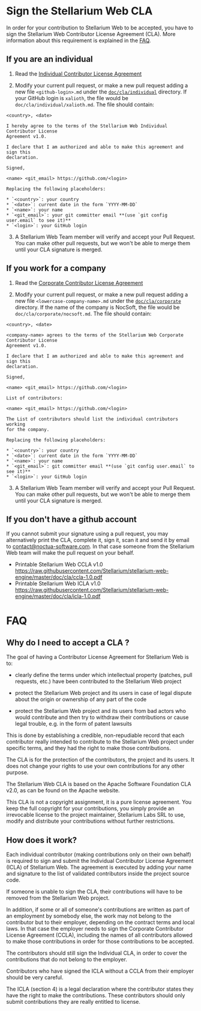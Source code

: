 # Sign the Stellarium Web CLA

In order for your contribution to Stellarium Web to be accepted, you have to sign the
Stellarium Web Contributor License Agreement (CLA). More information about this
requirement is explained in the [FAQ](#faq).

## If you are an individual

1.  Read the [Individual Contributor License Agreement](icla-1.0.md)

2.  Modify your current pull request, or make a new pull request adding a new
    file `<github-login>.md` under the
    [`doc/cla/individual`](individual/) directory. If your GitHub login is
    `xalioth`, the file would be `doc/cla/individual/xalioth.md`. The file should
    contain:

```
<country>, <date>

I hereby agree to the terms of the Stellarium Web Individual Contributor License
Agreement v1.0.

I declare that I am authorized and able to make this agreement and sign this
declaration.

Signed,

<name> <git_email> https://github.com/<login>
```

    Replacing the following placeholders:

    * `<country>`: your country
    * `<date>`: current date in the form `YYYY-MM-DD`
    * `<name>`: your name
    * `<git_email>`: your git committer email **(use `git config user.email` to see it)**
    * `<login>`: your GitHub login

3. A Stellarium Web Team member will verify and accept your Pull Request. You can
make other pull requests, but we won't be able to merge them until your CLA
signature is merged.

## If you work for a company

1.  Read the [Corporate Contributor License Agreement](ccla-1.0.md)

2.  Modify your current pull request, or make a new pull request adding a new
    file `<lowercase-company-name>.md`
    under the [`doc/cla/corporate`](corporate/) directory.
    If the name of the company is NocSoft, the file would be
    `doc/cla/corporate/nocsoft.md`. The file should contain:

```
<country>, <date>

<company-name> agrees to the terms of the Stellarium Web Corporate Contributor License
Agreement v1.0.

I declare that I am authorized and able to make this agreement and sign this
declaration.

Signed,

<name> <git_email> https://github.com/<login>

List of contributors:

<name> <git_email> https://github.com/<login>
```

    The List of contributors should list the individual contributors working
    for the company.

    Replacing the following placeholders:

    * `<country>`: your country
    * `<date>`: current date in the form `YYYY-MM-DD`
    * `<name>`: your name
    * `<git_email>`: git committer email **(use `git config user.email` to see it)**
    * `<login>`: your GitHub login

3. A Stellarium Web Team member will verify and accept your Pull Request. You can
make other pull requests, but we won't be able to merge them until your CLA
signature is merged.

## If you don't have a github account

If you cannot submit your signature using a pull request, you may alternatively
print the CLA, complete it, sign it, scan it and send it by email to
contact@noctua-software.com.  In that case someone from the Stellarium Web team will
make the pull request on your behalf.

* Printable Stellarium Web CCLA v1.0 https://raw.githubusercontent.com/Stellarium/stellarium-web-engine/master/doc/cla/ccla-1.0.pdf
* Printable Stellarium Web ICLA v1.0 https://raw.githubusercontent.com/Stellarium/stellarium-web-engine/master/doc/cla/icla-1.0.pdf

# FAQ

## Why do I need to accept a CLA ?

The goal of having a Contributor License Agreement for Stellarium Web is to:

* clearly define the terms under which intellectual property (patches, pull
  requests, etc.) have been contributed to the Stellarium Web project

* protect the Stellarium Web project and its users in case of legal dispute about the
  origin or ownership of any part of the code

* protect the Stellarium Web project and its users from bad actors who would contribute
  and then try to withdraw their contributions or cause legal trouble, e.g. in
  the form of patent lawsuits

This is done by establishing a credible, non-repudiable record that each
contributor really intended to contribute to the Stellarium Web project under specific
terms, and they had the right to make those contributions.

The CLA is for the protection of the contributors, the project and its users.
It does not change your rights to use your own contributions for any other
purpose.

The Stellarium Web CLA is based on the Apache Software Foundation CLA v2.0, as
can be found on the Apache website.

This CLA is not a copyright assignment, it is a pure license agreement. You
keep the full copyright for your contributions, you simply provide an
irrevocable license to the project maintainer, Stellarium Labs SRL to use, modify and
distribute your contributions without further restrictions.

## How does it work?

Each individual contributor (making contributions only on their own behalf) is
required to sign and submit the Individual Contributor License Agreement
(ICLA) of Stellarium Web.  The agreement is executed by adding your name and
signature to the list of validated contributors inside the project source code.

If someone is unable to sign the CLA, their contributions will have to be
removed from the Stellarium Web project.

In addition, if some or all of someone's contributions are written as part of
an employment by somebody else, the work may not belong to the contributor but
to their employer, depending on the contract terms and local laws. In that case
the employer needs to sign the Corporate Contributor License Agreement (CCLA),
including the names of all contributors allowed to make those contributions in
order for those contributions to be accepted.

The contributors should still sign the Individual CLA, in order to cover the
contributions that do not belong to the employer.

Contributors who have signed the ICLA without a CCLA from their employer should
be very careful.

The ICLA (section 4) is a legal declaration where the contributor states they
have the right to make the contributions. These contributors should only
submit contributions they are really entitled to license.

